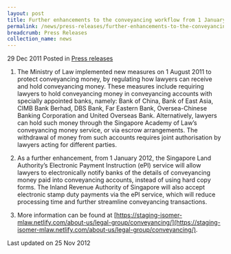 ```yaml
---
layout: post
title: Further enhancements to the conveyancing workflow from 1 January 2012
permalink: /news/press-releases/further-enhancements-to-the-conveyancing-workflow-from-1-january-2012
breadcrumb: Press Releases
collection_name: news
---
```


29 Dec 2011 Posted in [Press releases](/news/press-releases)


1. The Ministry of Law implemented new measures on 1 August 2011 to protect conveyancing money, by regulating how lawyers can receive and hold conveyancing money. These measures include requiring lawyers to hold conveyancing money in conveyancing accounts with specially appointed banks, namely: Bank of China, Bank of East Asia, CIMB Bank Berhad, DBS Bank, Far Eastern Bank, Oversea-Chinese Banking Corporation and United Overseas Bank. Alternatively, lawyers can hold such money through the Singapore Academy of Law’s conveyancing money service, or via escrow arrangements. The withdrawal of money from such accounts requires joint authorisation by lawyers acting for different parties.


2. As a further enhancement, from 1 January 2012, the Singapore Land Authority’s Electronic Payment Instruction (ePI) service will allow lawyers to electronically notify banks of the details of conveyancing money paid into conveyancing accounts, instead of using hard copy forms. The Inland Revenue Authority of Singapore will also accept electronic stamp duty payments via the ePI service, which will reduce processing time and further streamline conveyancing transactions.


3. More information can be found at [https://staging-isomer-mlaw.netlify.com/about-us/legal-group/conveyancing/](https://staging-isomer-mlaw.netlify.com/about-us/legal-group/conveyancing/).



<p class="right-side-updated">Last updated on 25 Nov 2012</p>
